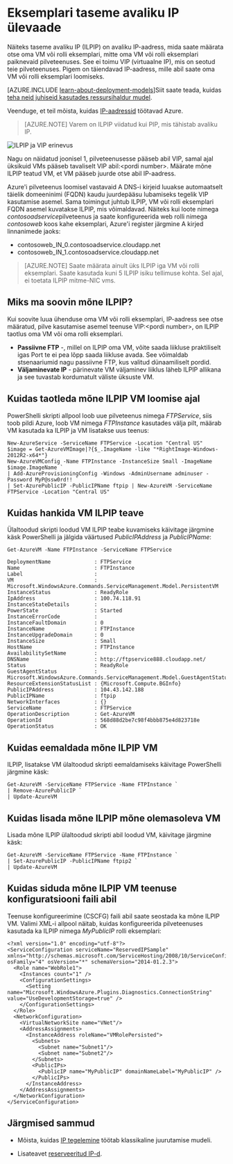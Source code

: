 <properties 
   pageTitle="Näiteks tase avaliku IP (ILPIP) | Microsoft Azure'i"
   description="ILPIP (PIP) ja kuidas neid hallata mõistmine"
   services="virtual-network"
   documentationCenter="na"
   authors="jimdial"
   manager="carmonm"
   editor="tysonn" />
<tags 
   ms.service="virtual-network"
   ms.devlang="na"
   ms.topic="article"
   ms.tgt_pltfrm="na"
   ms.workload="infrastructure-services"
   ms.date="02/10/2016"
   ms.author="jdial" />

# <a name="instance-level-public-ip-overview"></a>Eksemplari taseme avaliku IP ülevaade
Näiteks taseme avaliku IP (ILPIP) on avaliku IP-aadress, mida saate määrata otse oma VM või rolli eksemplari, mitte oma VM või rolli eksemplari paiknevaid pilveteenuses. See ei toimu VIP (virtuaalne IP), mis on seotud teie pilveteenuses. Pigem on täiendavad IP-aadress, mille abil saate oma VM või rolli eksemplari loomiseks.

[AZURE.INCLUDE [learn-about-deployment-models](../../includes/learn-about-deployment-models-classic-include.md)]Siit saate teada, kuidas [teha neid juhiseid kasutades ressursihaldur mudel](virtual-network-ip-addresses-overview-arm.md). 

Veenduge, et teil mõista, kuidas [IP-aadressid](virtual-network-ip-addresses-overview-classic.md) töötavad Azure.

>[AZURE.NOTE] Varem on ILPIP viidatud kui PIP, mis tähistab avaliku IP. 

![ILPIP ja VIP erinevus](./media/virtual-networks-instance-level-public-ip/Figure1.png)

Nagu on näidatud joonisel 1, pilveteenusesse pääseb abil VIP, samal ajal üksikuid VMs pääseb tavaliselt VIP abil:&lt;pordi number&gt;. Määrate mõne ILPIP teatud VM, et VM pääseb juurde otse abil IP-aadress.

Azure'i pilveteenus loomisel vastavaid A DNS-i kirjeid luuakse automaatselt täielik domeeninimi (FQDN) kaudu juurdepääsu lubamiseks tegelik VIP kasutamise asemel. Sama toimingut juhtub ILPIP, VM või rolli eksemplari FQDN asemel kuvatakse ILPIP, mis võimaldavad. Näiteks kui loote nimega *contosoadservice*pilveteenus ja saate konfigureerida web rolli nimega *contosoweb* koos kahe eksemplari, Azure'i register järgmine A kirjed linnanimede jaoks:

- contosoweb\_IN_0.contosoadservice.cloudapp.net
- contosoweb\_IN_1.contosoadservice.cloudapp.net 

>[AZURE.NOTE] Saate määrata ainult üks ILPIP iga VM või rolli eksemplari. Saate kasutada kuni 5 ILPIP isiku tellimuse kohta. Sel ajal, ei toetata ILPIP mitme-NIC vms.

## <a name="why-should-i-request-an-ilpip"></a>Miks ma soovin mõne ILPIP?
Kui soovite luua ühenduse oma VM või rolli eksemplari, IP-aadress see otse määratud, pilve kasutamise asemel teenuse VIP:&lt;pordi number&gt;, on ILPIP taotlus oma VM või oma rolli eksemplari.
- **Passiivne FTP** -, millel on ILPIP oma VM, võite saada liikluse praktiliselt igas Port te ei pea lõpp saada liikluse avada. See võimaldab stsenaariumid nagu passiivne FTP, kus valitud dünaamiliselt pordid.
- **Väljaminevate IP** - pärinevate VM väljaminev liiklus läheb ILPIP allikana ja see tuvastab kordumatult väliste üksuste VM.

## <a name="how-to-request-an-ilpip-during-vm-creation"></a>Kuidas taotleda mõne ILPIP VM loomise ajal
PowerShelli skripti allpool loob uue pilveteenus nimega *FTPService*, siis toob pildi Azure, loob VM nimega *FTPInstance* kasutades välja pilt, määrab VM kasutada ka ILPIP ja VM lisatakse uus teenus:

    New-AzureService -ServiceName FTPService -Location "Central US"
    $image = Get-AzureVMImage|?{$_.ImageName -like "*RightImage-Windows-2012R2-x64*"}
    New-AzureVMConfig -Name FTPInstance -InstanceSize Small -ImageName $image.ImageName `
  	| Add-AzureProvisioningConfig -Windows -AdminUsername adminuser -Password MyP@ssw0rd!! `
  	| Set-AzurePublicIP -PublicIPName ftpip | New-AzureVM -ServiceName FTPService -Location "Central US"

## <a name="how-to-retrieve-ilpip-information-for-a-vm"></a>Kuidas hankida VM ILPIP teave
Ülaltoodud skripti loodud VM ILPIP teabe kuvamiseks käivitage järgmine käsk PowerShelli ja jälgida väärtused *PublicIPAddress* ja *PublicIPName*:

    Get-AzureVM -Name FTPInstance -ServiceName FTPService

    DeploymentName              : FTPService
    Name                        : FTPInstance
    Label                       : 
    VM                          : Microsoft.WindowsAzure.Commands.ServiceManagement.Model.PersistentVM
    InstanceStatus              : ReadyRole
    IpAddress                   : 100.74.118.91
    InstanceStateDetails        : 
    PowerState                  : Started
    InstanceErrorCode           : 
    InstanceFaultDomain         : 0
    InstanceName                : FTPInstance
    InstanceUpgradeDomain       : 0
    InstanceSize                : Small
    HostName                    : FTPInstance
    AvailabilitySetName         : 
    DNSName                     : http://ftpservice888.cloudapp.net/
    Status                      : ReadyRole
    GuestAgentStatus            : Microsoft.WindowsAzure.Commands.ServiceManagement.Model.GuestAgentStatus
    ResourceExtensionStatusList : {Microsoft.Compute.BGInfo}
    PublicIPAddress             : 104.43.142.188
    PublicIPName                : ftpip
    NetworkInterfaces           : {}
    ServiceName                 : FTPService
    OperationDescription        : Get-AzureVM
    OperationId                 : 568d88d2be7c98f4bbb875e4d823718e
    OperationStatus             : OK

## <a name="how-to-remove-an-ilpip-from-a-vm"></a>Kuidas eemaldada mõne ILPIP VM
ILPIP, lisatakse VM ülaltoodud skripti eemaldamiseks käivitage PowerShelli järgmine käsk:
    
    Get-AzureVM -ServiceName FTPService -Name FTPInstance `
  	| Remove-AzurePublicIP `
  	| Update-AzureVM

## <a name="how-to-add-an-ilpip-to-an-existing-vm"></a>Kuidas lisada mõne ILPIP mõne olemasoleva VM
Lisada mõne ILPIP ülaltoodud skripti abil loodud VM, käivitage järgmine käsk:

    Get-AzureVM -ServiceName FTPService -Name FTPInstance `
  	| Set-AzurePublicIP -PublicIPName ftpip2 `
  	| Update-AzureVM

## <a name="how-to-associate-an-ilpip-to-a-vm-by-using-a-service-configuration-file"></a>Kuidas siduda mõne ILPIP VM teenuse konfiguratsiooni faili abil
Teenuse konfigureerimine (CSCFG) faili abil saate seostada ka mõne ILPIP VM. Valimi XML-i allpool näitab, kuidas konfigureerida pilveteenuses kasutada ka ILPIP nimega *MyPublicIP* rolli eksemplari: 
    
    <?xml version="1.0" encoding="utf-8"?>
    <ServiceConfiguration serviceName="ReservedIPSample" xmlns="http://schemas.microsoft.com/ServiceHosting/2008/10/ServiceConfiguration" osFamily="4" osVersion="*" schemaVersion="2014-01.2.3">
      <Role name="WebRole1">
        <Instances count="1" />
        <ConfigurationSettings>
          <Setting name="Microsoft.WindowsAzure.Plugins.Diagnostics.ConnectionString" value="UseDevelopmentStorage=true" />
        </ConfigurationSettings>
      </Role>
      <NetworkConfiguration>
        <VirtualNetworkSite name="VNet"/>
        <AddressAssignments>
          <InstanceAddress roleName="VMRolePersisted">
            <Subnets>
              <Subnet name="Subnet1"/>
              <Subnet name="Subnet2"/>
            </Subnets>
            <PublicIPs>
              <PublicIP name="MyPublicIP" domainNameLabel="MyPublicIP" />
            </PublicIPs>
          </InstanceAddress>
        </AddressAssignments>
      </NetworkConfiguration>
    </ServiceConfiguration>

## <a name="next-steps"></a>Järgmised sammud

- Mõista, kuidas [IP tegelemine](virtual-network-ip-addresses-overview-classic.md) töötab klassikaline juurutamise mudeli.

- Lisateavet [reserveeritud IP-d](virtual-networks-reserved-public-ip.md).
 